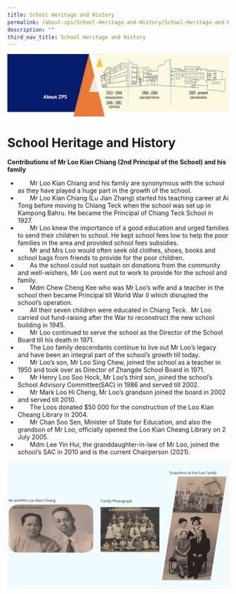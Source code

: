 ```yaml
---
title: School Heritage and History
permalink: /about-zps/School-Heritage-and-History/School-Heritage-and-History/
description: ""
third_nav_title: School Heritage and History
---
```

![](/images/AboutUs.png)

School Heritage and History
===========================

<b>Contributions of Mr Loo Kian Chiang (2nd Principal of the School) and his family</b>

*          Mr Loo Kian Chiang and his family are synonymous with the school as they have played a huge part in the growth of the school.
*          Mr Loo Kian Chiang (Lu Jian Zhang) started his teaching career at Ai Tong before moving to Chiang Teck when the school was set up in Kampong Bahru. He became the Principal of Chiang Teck School in 1927. 
*          Mr Loo knew the importance of a good education and urged families to send their children to school. He kept school fees low to help the poor families in the area and provided school fees subsidies.
*          Mr and Mrs Loo would often seek old clothes, shoes, books and school bags from friends to provide for the poor children. 
*          As the school could not sustain on donations from the community and well-wishers, Mr Loo went out to work to provide for the school and family.  
*          Mdm Chew Cheng Kee who was Mr Loo’s wife and a teacher in the school then became Principal till World War II which disrupted the school’s operation.  
*          All their seven children were educated in Chiang Teck.  Mr Loo carried out fund-raising after the War to reconstruct the new school building in 1945.
*          Mr Loo continued to serve the school as the Director of the School Board till his death in 1971. 
*          The Loo family descendants continue to live out Mr Loo’s legacy and have been an integral part of the school’s growth till today.
*          Mr Loo’s son, Mr Loo Sing Chew, joined the school as a teacher in 1950 and took over as Director of Zhangde School Board in 1971.
*          Mr Henry Loo Soo Hock, Mr Loo’s third son, joined the school’s School Advisory Committee(SAC) in 1986 and served till 2002.
*          Mr Mark Loo Hi Cheng, Mr Loo’s grandson joined the board in 2002 and served till 2010.
*          The Loos donated $50 000 for the construction of the Loo Kian Cheang Library in 2004.
*          Mr Chan Soo Sen, Minister of State for Education, and also the grandson of Mr Loo, officially opened the Loo Kian Cheang Library on 2 July 2005.
*          Mdm Lee Yin Hui, the granddaughter-in-law of Mr Loo, joined the school’s SAC in 2010 and is the current Chairperson (2021).

![](/images/SchoolHeritage.png)